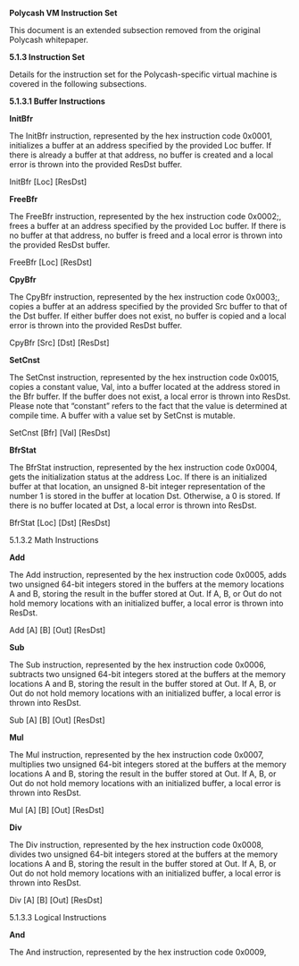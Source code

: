 **Polycash VM Instruction Set**

This document is an extended subsection removed from the original Polycash whitepaper.

**5.1.3 Instruction Set**

Details for the instruction set for the Polycash-specific virtual machine is covered in the following subsections.

**5.1.3.1 Buffer Instructions**

**InitBfr**

The InitBfr instruction, represented by the hex instruction code 0x0001, initializes a buffer at an address specified by the provided Loc buffer. If there is already a buffer at that address, no buffer is created and a local error is thrown into the provided ResDst buffer.

InitBfr [Loc] [ResDst]

**FreeBfr**

The FreeBfr instruction, represented by the hex instruction code 0x0002;, frees a buffer at an address specified by the provided Loc buffer. If there is no buffer at that address, no buffer is freed and a local error is thrown into the provided ResDst buffer.

FreeBfr [Loc] [ResDst]

**CpyBfr**

The CpyBfr instruction, represented by the hex instruction code 0x0003;, copies a buffer at an address specified by the provided Src buffer to that of the Dst buffer. If either buffer does not exist, no buffer is copied and a local error is thrown into the provided ResDst buffer.

CpyBfr [Src] [Dst] [ResDst]

**SetCnst**

The SetCnst instruction, represented by the hex instruction code 0x0015, copies a constant value, Val, into a buffer located at the address stored in the Bfr buffer. If the buffer does not exist, a local error is thrown into ResDst. Please note that “constant” refers to the fact that the value is determined at compile time. A buffer with a value set by SetCnst is mutable.

SetCnst [Bfr] [Val] [ResDst]

**BfrStat**

The BfrStat instruction, represented by the hex instruction code 0x0004, gets the initialization status at the address Loc. If there is an initialized buffer at that location, an unsigned 8-bit integer representation of the number 1 is stored in the buffer at location Dst. Otherwise, a 0 is stored. If there is no buffer located at Dst, a local error is thrown into ResDst.

BfrStat [Loc] [Dst] [ResDst]

5.1.3.2 Math Instructions

**Add**

The Add instruction, represented by the hex instruction code 0x0005, adds two unsigned 64-bit integers stored in the buffers at the memory locations A and B, storing the result in the buffer stored at Out. If A, B, or Out do not hold memory locations with an initialized buffer, a local error is thrown into ResDst.

Add [A] [B] [Out] [ResDst]

**Sub**

The Sub instruction, represented by the hex instruction code 0x0006, subtracts two unsigned 64-bit integers stored at the buffers at the memory locations A and B, storing the result in the buffer stored at Out. If A, B, or Out do not hold memory locations with an initialized buffer, a local error is thrown into ResDst.

Sub [A] [B] [Out] [ResDst]

**Mul**

The Mul instruction, represented by the hex instruction code 0x0007, multiplies two unsigned 64-bit integers stored at the buffers at the memory locations A and B, storing the result in the buffer stored at Out. If A, B, or Out do not hold memory locations with an initialized buffer, a local error is thrown into ResDst.

Mul [A] [B] [Out] [ResDst]

**Div**

The Div instruction, represented by the hex instruction code 0x0008, divides two unsigned 64-bit integers stored at the buffers at the memory locations A and B, storing the result in the buffer stored at Out. If A, B, or Out do not hold memory locations with an initialized buffer, a local error is thrown into ResDst.

Div [A] [B] [Out] [ResDst]

5.1.3.3 Logical Instructions

**And**

The And instruction, represented by the hex instruction code 0x0009,

